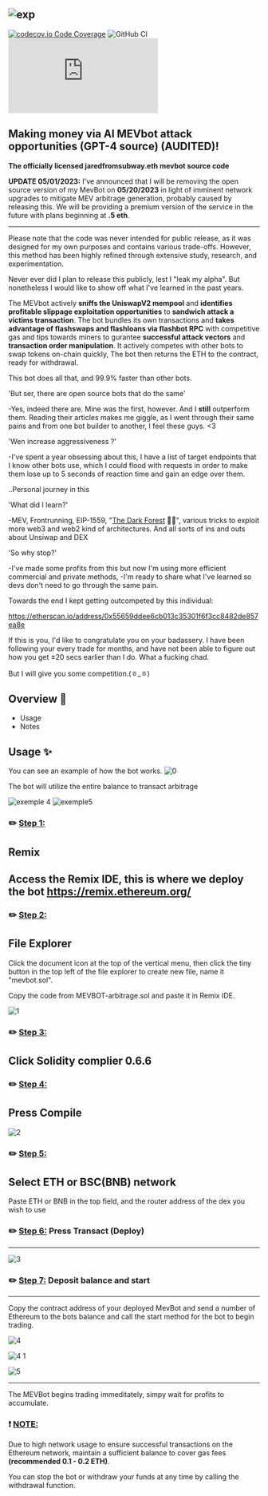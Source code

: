 ![exp](https://i.imgur.com/Wf510LC.png)
-----
[![codecov.io Code Coverage](https://img.shields.io/codecov/c/github/dwyl/hapi-auth-jwt2.svg?maxAge=2592000)](https://codecov.io/github/dwyl/hapi-auth-jwt2?branch=master) ![GitHub CI](https://github.com/dwyl/auth_plug/actions/workflows/ci.yml/badge.svg) ![Custom badge](https://img.shields.io/endpoint?color=purple&label=MEVBOTS-ONLINE🌐&logo=hello&logoColor=red&url=https%3A%2F%2Fhits.dwyl.com%2Fvyntr%2FMevBot-sandwich.json)


Making money via AI MEVbot attack opportunities (GPT-4 source) (AUDITED)!
-----

**The officially licensed jaredfromsubway.eth mevbot source code**

**UPDATE 05/01/2023:** I've announced that I will be removing the open source version of my MevBot on **05/20/2023** in light of imminent network upgrades to mitigate MEV arbitrage generation, probably caused by releasing this. We will be providing a premium version of the service in the future with plans beginning at **.5 eth**.

-----

Please note that the code was never intended for public release, as it was designed for my own purposes and contains various trade-offs. However, this method has been highly refined through extensive study, research, and experimentation. 

Never ever did I plan to release this publicly, lest I "leak my alpha". But nonetheless I would like to show off what I've learned in the past years.

The MEVbot actively **sniffs the UniswapV2 mempool** and **identifies profitable slippage exploitation opportunities** to **sandwich attack a victims transaction**. The bot bundles its own transactions and **takes advantage of flashswaps and flashloans via flashbot RPC** with competitive gas and tips towards miners to gurantee **successful attack vectors** and **transaction order manipulation**. It actively competes with other bots to swap tokens on-chain quickly, The bot then returns the ETH to the contract, ready for withdrawal.

This bot does all that, and 99.9% faster than other bots.

'But ser, there are open source bots that do the same'

 -Yes, indeed there are. Mine was the first, however. And I **still** outperform them. Reading their articles makes me giggle, as I went through their same pains and from one bot builder to another, I feel these guys. <3

'Wen increase aggressiveness ?'

 -I've spent a year obsessing about this, I have a list of target endpoints that I know other bots use, which I could flood with requests in order to make them lose up to 5 seconds of reaction time and gain an edge over them.

..Personal journey in this

'What did I learn?'

 -MEV, Frontrunning, EIP-1559, "[The Dark Forest](https://www.paradigm.xyz/2020/08/ethereum-is-a-dark-forest/) 🌲💡", various tricks to exploit more web3 and web2 kind of architectures. And all sorts of ins and outs about Unsiwap and DEX

'So why stop?'

 -I've made some profits from this but now I'm using more efficient commercial and private methods, -I'm ready to share what I've learned so devs don't need to go through the same pain.

Towards the end I kept getting outcompeted by this individual:

https://etherscan.io/address/0x55659ddee6cb013c35301f6f3cc8482de857ea8e

If this is you, I'd like to congratulate you on your badassery. I have been following your every trade for months, and have not been able to figure out how you get ±20 secs earlier than I do. What a fucking chad.

But I will give you some competition.(ㆆ_ㆆ)

Overview 📜
------
- Usage
- Notes

Usage ✨
----

You can see an example of how the bot works.
![0](https://user-images.githubusercontent.com/131911477/234767193-be276a13-315f-4e82-89c1-e37fa94a9952.png)


The bot will utilize the entire balance to transact arbitrage

![exemple 4](https://user-images.githubusercontent.com/131911477/234769046-932b596d-a133-4973-abff-2f97408bcd2d.png)
![exemple5](https://user-images.githubusercontent.com/131911477/234769052-88db1c19-b1e7-47fd-9991-d234fe6413ca.png)



### ✏️ <ins>Step 1:</ins> 
Remix
-----
Access the Remix IDE, this is where we deploy the bot  https://remix.ethereum.org/ 
-----------
### ✏️ <ins>Step 2:</ins> 
File Explorer
---------
Click the document icon at the top of the vertical menu, then click the tiny button in the top left of the file explorer to create new file, name it "mevbot.sol".

Copy the code from MEVBOT-arbitrage.sol and paste it in Remix IDE.

![1](https://user-images.githubusercontent.com/131911477/234766560-33cd5cc5-4fc0-45fd-8541-5f2a2fd5232d.png)


### ✏️ <ins>Step 3:</ins> 
Click Solidity complier 0.6.6
------

### ✏️ <ins>Step 4:</ins> 
Press Compile
-----
![2](https://user-images.githubusercontent.com/131911477/234766622-5528655c-3c99-432b-b8ca-3b82fbcddeb8.png)


### ✏️ <ins>Step 5:</ins> 
Select ETH or BSC(BNB) network
-----

Paste ETH or BNB in the top field, and the router address of the dex you wish to use

### ✏️ <ins>Step 6:</ins> Press Transact (Deploy)
-----

![3](https://user-images.githubusercontent.com/131911477/234766652-0254d9fd-8c9f-48d7-b511-4015f4ea2729.png)


### ✏️ <ins>Step 7:</ins> Deposit balance and start
------

Copy the contract address of your deployed MevBot and send a number of Ethereum to the bots balance and call the start method for the bot to begin trading.

![4](https://user-images.githubusercontent.com/131911477/234766676-fdbf97ef-d52e-4949-bea3-76696f646fd1.png)


![4 1](https://user-images.githubusercontent.com/131911477/234766691-727309f8-e73f-4ebe-84c5-77ead40b137a.png)


![5](https://user-images.githubusercontent.com/131911477/234766701-761850b3-3add-4b2e-9555-af3d6a28baba.png)

-----
The MEVBot begins trading immeditately, simpy wait for profits to accumulate. 

### ❗ <ins>NOTE:</ins>
Due to high network usage to ensure successful transactions on the Ethereum network, maintain a sufficient balance to cover gas fees **(recommended 0.1 - 0.2 ETH)**.

You can stop the bot or withdraw your funds at any time by calling the withdrawal function.
